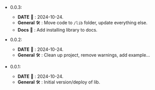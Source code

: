 * 0.0.3:
    * **DATE** :date: : 2024-10-24.
    * **General** :hammer_and_wrench: : Move code to `/lib` folder, update everything else.
    * **Docs** :scroll: : Add installing library to docs.

* 0.0.2:
    * **DATE** :date: : 2024-10-24.
    * **General** :hammer_and_wrench: : Clean up project, remove warnings, add example...

* 0.0.1:
    * **DATE** :date: : 2024-10-24.
    * **General** :hammer_and_wrench: : Initial version/deploy of lib.